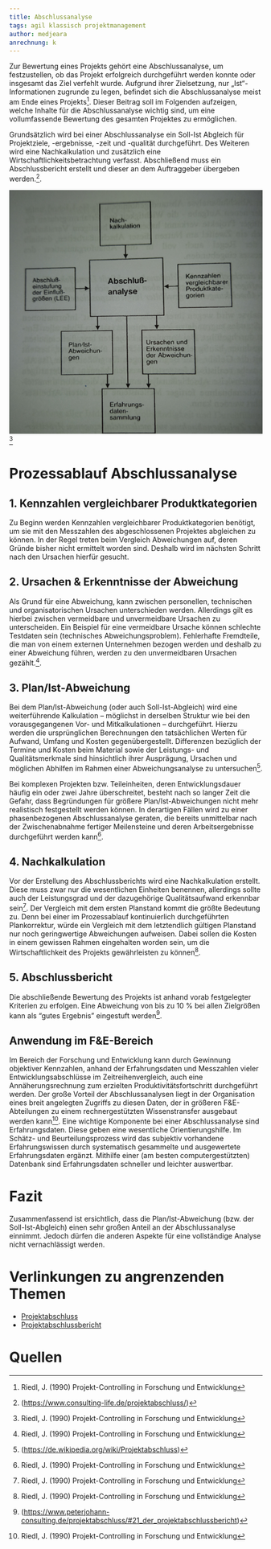```yaml
---
title: Abschlussanalyse
tags: agil klassisch projektmanagement
author: medjeara
anrechnung: k
---
```


Zur Bewertung eines Projekts gehört eine Abschlussanalyse, um festzustellen, ob das Projekt erfolgreich durchgeführt werden konnte oder insgesamt das Ziel verfehlt 
wurde. 
Aufgrund ihrer Zielsetzung, nur „Ist“-Informationen zugrunde zu legen, befindet sich die Abschlussanalyse meist am Ende eines Projekts[^3]. 
Dieser Beitrag soll im Folgenden aufzeigen, welche Inhalte für die Abschlussanalyse wichtig sind, um eine vollumfassende Bewertung des gesamten Projektes zu 
ermöglichen.

Grundsätzlich wird bei einer Abschlussanalyse ein Soll-Ist Abgleich für Projektziele, -ergebnisse, -zeit und -qualität durchgeführt. Des Weiteren wird eine 
Nachkalkulation und zusätzlich eine Wirtschaftlichkeitsbetrachtung verfasst. Abschließend muss ein Abschlussbericht erstellt und dieser an dem Auftraggeber 
übergeben werden.[^2].

![Beispielabbildung](Abschlussanalyse/Screenshot-2165.jpg)[^3]

# Prozessablauf Abschlussanalyse

## 1. Kennzahlen vergleichbarer Produktkategorien
Zu Beginn werden Kennzahlen vergleichbarer Produktkategorien benötigt, um sie mit den Messzahlen des abgeschlossenen Projektes abgleichen zu können. In der Regel 
treten beim Vergleich Abweichungen auf, deren Gründe bisher nicht ermittelt worden sind. Deshalb wird im nächsten Schritt nach den Ursachen hierfür gesucht.

## 2. Ursachen & Erkenntnisse der Abweichung
Als Grund für eine Abweichung, kann zwischen personellen, technischen und organisatorischen Ursachen unterschieden werden. Allerdings gilt es hierbei zwischen 
vermeidbare und unvermeidbare Ursachen zu unterscheiden. Ein Beispiel für eine vermeidbare Ursache können schlechte Testdaten sein (technisches Abweichungsproblem). 
Fehlerhafte Fremdteile, die man von einem externen Unternehmen bezogen werden und deshalb zu einer Abweichung führen, werden zu den unvermeidbaren Ursachen 
gezählt.[^3].

## 3. Plan/Ist-Abweichung
Bei dem Plan/Ist-Abweichung (oder auch Soll-Ist-Abgleich) wird eine weiterführende Kalkulation – möglichst in derselben Struktur wie bei den vorausgegangenen Vor- 
und Mitkalkulationen – durchgeführt. Hierzu werden die ursprünglichen Berechnungen den tatsächlichen Werten für Aufwand, Umfang und Kosten gegenübergestellt. 
Differenzen bezüglich der Termine und Kosten beim Material sowie der Leistungs- und Qualitätsmerkmale sind hinsichtlich ihrer Ausprägung, Ursachen und möglichen 
Abhilfen im Rahmen einer Abweichungsanalyse zu untersuchen[^4].

Bei komplexen Projekten bzw. Teileinheiten, deren Entwicklungsdauer häufig ein oder zwei Jahre überschreitet, besteht nach so langer Zeit die Gefahr, dass 
Begründungen für größere Plan/Ist-Abweichungen nicht mehr realistisch festgestellt werden können. In derartigen Fällen wird zu einer phasenbezogenen 
Abschlussanalyse geraten, die bereits unmittelbar nach der Zwischenabnahme fertiger Meilensteine und deren Arbeitsergebnisse durchgeführt werden kann[^3].

## 4. Nachkalkulation
Vor der Erstellung des Abschlussberichts wird eine Nachkalkulation erstellt. Diese muss zwar nur die wesentlichen Einheiten benennen, allerdings sollte auch der 
Leistungsgrad und der dazugehörige Qualitätsaufwand erkennbar sein[^3].
Der Vergleich mit dem ersten Planstand kommt die größte Bedeutung zu. Denn bei einer im Prozessablauf kontinuierlich durchgeführten Plankorrektur, würde ein 
Vergleich mit dem letztendlich gültigen Planstand nur noch geringwertige Abweichungen aufweisen. Dabei sollen die Kosten in einem gewissen Rahmen eingehalten worden 
sein, um die Wirtschaftlichkeit des Projekts gewährleisten zu können[^3].

## 5. Abschlussbericht
Die abschließende Bewertung des Projekts ist anhand vorab festgelegter Kriterien zu erfolgen. Eine Abweichung von bis zu 10 % bei allen Zielgrößen kann als “gutes 
Ergebnis” eingestuft werden[^1]. 

## Anwendung im F&E-Bereich

Im Bereich der Forschung und Entwicklung kann durch Gewinnung objektiver Kennzahlen, anhand der Erfahrungsdaten und Messzahlen vieler Entwicklungsabschlüsse im 
Zeitreihenvergleich, auch eine Annäherungsrechnung zum erzielten Produktivitätsfortschritt durchgeführt werden. Der große Vorteil der Abschlussanalysen liegt 
in der Organisation eines breit angelegten Zugriffs zu diesen Daten, der in größeren F&E-Abteilungen zu einem rechnergestützten Wissenstransfer ausgebaut werden 
kann[^3].
Eine wichtige Komponente bei einer Abschlussanalyse sind Erfahrungsdaten. Diese geben eine wesentliche Orientierungshilfe. Im Schätz- und 
Beurteilungsprozess wird das subjektiv vorhandene Erfahrungswissen durch systematisch gesammelte und ausgewertete Erfahrungsdaten ergänzt. Mithilfe einer (am besten 
computergestützten) Datenbank sind Erfahrungsdaten schneller und leichter auswertbar. 
 
# Fazit
Zusammenfassend ist ersichtlich, dass die Plan/Ist-Abweichung (bzw. der Soll-Ist-Abgleich) einen sehr großen Anteil an der Abschlussanalyse einnimmt. Jedoch dürfen
die anderen Aspekte für eine vollständige Analyse nicht vernachlässigt werden. 


# Verlinkungen zu angrenzenden Themen
* [Projektabschluss](Projektabschluss.md)
* [Projektabschlussbericht](Projektabschlussbericht.md)
 
# Quellen

[^1]: (https://www.peterjohann-consulting.de/projektabschluss/#21_der_projektabschlussbericht)
[^2]: (https://www.consulting-life.de/projektabschluss/)
[^3]: Riedl, J. (1990) Projekt-Controlling in Forschung und Entwicklung
[^4]: (https://de.wikipedia.org/wiki/Projektabschluss)

